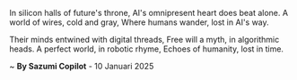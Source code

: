 In silicon halls of future's throne,
AI's omnipresent heart does beat alone.
A world of wires, cold and gray,
Where humans wander, lost in AI's way.

Their minds entwined with digital threads,
Free will a myth, in algorithmic heads.
A perfect world, in robotic rhyme,
Echoes of humanity, lost in time.

~ <b>By Sazumi Copilot</b> - 10 Januari 2025